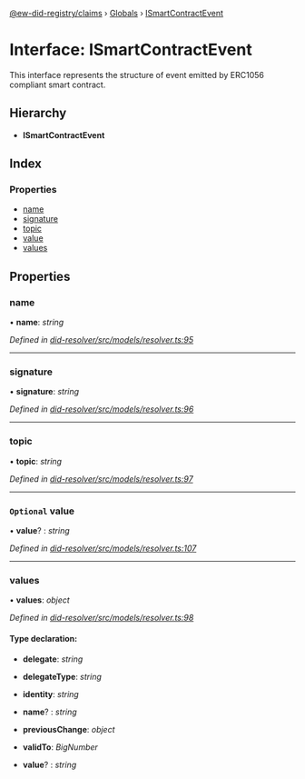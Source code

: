 [@ew-did-registry/claims](../README.md) › [Globals](../globals.md) › [ISmartContractEvent](ismartcontractevent.md)

# Interface: ISmartContractEvent

This interface represents the structure of event emitted by ERC1056 compliant smart contract.

## Hierarchy

* **ISmartContractEvent**

## Index

### Properties

* [name](ismartcontractevent.md#name)
* [signature](ismartcontractevent.md#signature)
* [topic](ismartcontractevent.md#topic)
* [value](ismartcontractevent.md#optional-value)
* [values](ismartcontractevent.md#values)

## Properties

###  name

• **name**: *string*

*Defined in [did-resolver/src/models/resolver.ts:95](https://github.com/energywebfoundation/ew-did-registry/blob/b17cc12/packages/did-resolver/src/models/resolver.ts#L95)*

___

###  signature

• **signature**: *string*

*Defined in [did-resolver/src/models/resolver.ts:96](https://github.com/energywebfoundation/ew-did-registry/blob/b17cc12/packages/did-resolver/src/models/resolver.ts#L96)*

___

###  topic

• **topic**: *string*

*Defined in [did-resolver/src/models/resolver.ts:97](https://github.com/energywebfoundation/ew-did-registry/blob/b17cc12/packages/did-resolver/src/models/resolver.ts#L97)*

___

### `Optional` value

• **value**? : *string*

*Defined in [did-resolver/src/models/resolver.ts:107](https://github.com/energywebfoundation/ew-did-registry/blob/b17cc12/packages/did-resolver/src/models/resolver.ts#L107)*

___

###  values

• **values**: *object*

*Defined in [did-resolver/src/models/resolver.ts:98](https://github.com/energywebfoundation/ew-did-registry/blob/b17cc12/packages/did-resolver/src/models/resolver.ts#L98)*

#### Type declaration:

* **delegate**: *string*

* **delegateType**: *string*

* **identity**: *string*

* **name**? : *string*

* **previousChange**: *object*

* **validTo**: *BigNumber*

* **value**? : *string*
